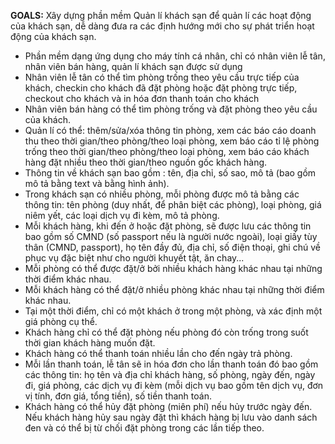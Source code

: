 **GOALS:** Xây dựng phần mềm Quản lí khách sạn để quản lí các hoạt động của khách sạn, dễ dàng đưa ra các định hướng mới cho sự phát triển hoạt động của khách sạn.
<ul> 
  <li> 	Phần mềm dạng ứng dụng cho máy tính cá nhân, chỉ có nhân viên lễ tân, nhân viên bán hàng, quản lí khách sạn được sử dụng </li>
  <li>	Nhân viên lễ tân có thể tìm phòng trống theo yêu cầu trực tiếp của khách, checkin cho khách đã đặt phòng hoặc đặt phòng trực tiếp, checkout cho khách và in hóa đơn thanh toán cho khách </li>
  <li>	Nhân viên bán hàng có thể tìm phòng trống và đặt phòng theo yêu cầu của khách. </li>
  <li> Quản lí có thể: thêm/sửa/xóa thông tin phòng, xem các báo cáo doanh thu theo thời gian/theo phòng/theo loại phòng, xem báo cáo tỉ lệ phòng trống theo thời gian/theo phòng/theo loại phòng, xem báo cáo khách hàng đặt nhiều theo thời gian/theo nguồn gốc khách hàng.</li>
  <li>Thông tin về khách sạn bao gồm : tên, địa chỉ, số sao, mô tả (bao gồm mô tả bằng text và bằng hình ảnh).</li>
  <li>	Trong khách sạn có nhiều phòng, mỗi phòng được mô tả bằng các thông tin: tên phòng (duy nhất, để phân biệt các phòng), loại phòng, giá niêm yết, các loại dịch vụ đi kèm, mô tả phòng.</li>
  <li>	Mỗi khách hàng, khi đến ở hoặc đặt phòng, sẽ được lưu các thông tin bao gồm số CMND (số passport nếu là người nước ngoài), loại giấy tùy thân (CMND, passport), họ tên đầy đủ, địa chỉ, số điện thoại, ghi chú về phục vụ đặc biệt như cho người khuyết tật, ăn chay...</li>
  <li> 	Mỗi phòng có thể được đặt/ở bởi nhiều khách hàng khác nhau tại những thời điểm khác nhau.</li>
  <li>	Mỗi khách hàng có thể đặt/ở nhiều phòng khác nhau tại những thời điểm khác nhau.</li>
  <li>	Tại một thời điểm, chỉ có một khách ở trong một phòng, và xác định một giá phòng cụ thể.</li>
  <li>	Khách hàng chỉ có thể đặt phòng nếu phòng đó còn trống trong suốt thời gian khách hàng muốn đặt.</li>
  <li>	Khách hàng có thể thanh toán nhiều lần cho đến ngày trả phòng.</li>
  <li>	Mỗi lần thanh toán, lễ tân sẽ in hóa đơn cho lần thanh toán đó bao gồm các thông tin: họ tên và địa chỉ khách hàng, số phòng, ngày đến, ngày đi, giá phòng, các dịch vụ đi kèm (mỗi dịch vụ bao gồm tên dịch vụ, đơn vị tính, đơn giá, tổng tiền), số tiền thanh toán.</li>
  <li> 	Khách hàng có thể hủy đặt phòng (miên phí) nếu hủy trước ngày đến. Nếu khách hàng hủy sau ngày đặt thì khách hàng bị lưu vào danh sách đen và có thể bị từ chối đặt phòng trong các lần tiếp theo.</li>
  
  </ul>
 
